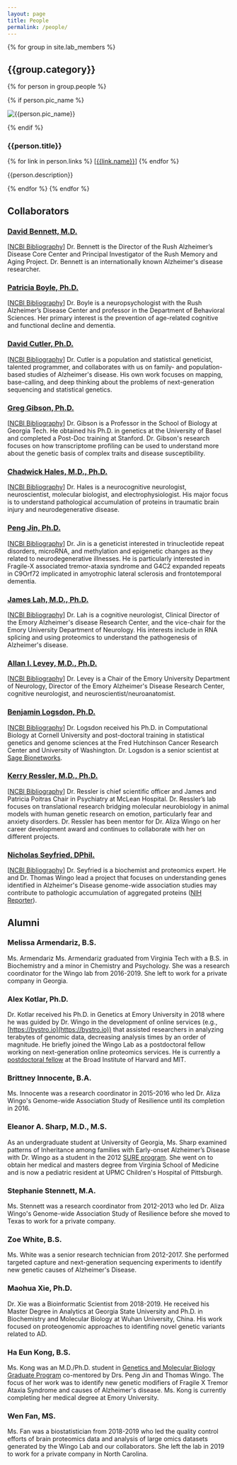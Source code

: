 ```yaml
---
layout: page
title: People
permalink: /people/
---
```


{% for group in site.lab_members %}

## **{{group.category}}**

{% for person in group.people %}

<div class="row bio-description">

{% if person.pic_name %}

<div class="col-md-auto">
<img class="picture" alt="{{person.pic_name}}" src="/assets/{{person.pic_name}}.jpg">
</div>

{% endif %}

<div markdown="1" class="col-md">

### {{person.title}}

{% for link in person.links %} \[[{{link.name}}]({{link.href}})\] {% endfor %}

{{person.description}}
</div>
</div>
{% endfor %}
{% endfor %}

## **Collaborators**

### [David Bennett, M.D.](https://www.rushu.rush.edu/faculty/david-bennett-md)
\[[NCBI Bibliography](https://www.ncbi.nlm.nih.gov/myncbi/browse/collection/40704410/?sort=date&direction=descending)\]
Dr. Bennett is the Director of the Rush Alzheimer’s Disease Core Center and
Principal Investigator of the Rush Memory and Aging Project. Dr. Bennett is an
internationally known Alzheimer's disease researcher.

### [Patricia Boyle, Ph.D.](https://www.rushu.rush.edu/faculty/patricia-boyle-phd)
\[[NCBI Bibliography](https://www.ncbi.nlm.nih.gov/myncbi/browse/collection/40700873/?sort=date&direction=descending)\]
Dr. Boyle is a neuropsychologist with the Rush Alzheimer’s Disease Center and
professor in the Department of Behavioral Sciences. Her primary interest is
the prevention of age-related cognitive and functional decline and dementia.

### [David Cutler, Ph.D.](http://genetics.emory.edu/faculty/faculty.php?facultyid=541)
\[[NCBI Bibliography](https://www.ncbi.nlm.nih.gov/pubmed/?term=cutler+DJ%5BAuthor%5D+OR+cutler+DJ%5BInvestigator%5D)\]
Dr. Cutler is a population and statistical geneticist, talented programmer,
and collaborates with us on family- and population-based studies of Alzheimer's
disease. His own work focuses on mapping, base-calling, and deep thinking about
the problems of next-generation sequencing and statistical genetics.

### [Greg Gibson, Ph.D.](http://gibsongatech.wordpress.com/)
\[[NCBI Bibliography](https://www.ncbi.nlm.nih.gov/myncbi/browse/collection/45886246/?sort=date&direction=descending)\]
Dr. Gibson is a Professor in the School of Biology at Georgia Tech. He obtained
his Ph.D. in genetics at the University of Basel and completed a Post-Doc training
at Stanford. Dr. Gibson's research focuses on how transcriptome profiling can be
used to understand more about the genetic basis of complex traits and disease
susceptibility.

### [Chadwick Hales, M.D., Ph.D.](http://neurology.emory.edu/faculty/cognitive/hales_chadwick.html)
\[[NCBI Bibliography](https://www.ncbi.nlm.nih.gov/myncbi/browse/collection/40511134/?sort=date&direction=descending)\]
Dr. Hales is a neurocognitive neurologist, neuroscientist, molecular biologist,
and electrophysiologist. His major focus is to understand pathological
accumulation of proteins in traumatic brain injury and neurodegenerative disease.

### [Peng Jin, Ph.D.](http://genetics.emory.edu/faculty/faculty.php?facultyid=124)
\[[NCBI Bibliography](https://www.ncbi.nlm.nih.gov/myncbi/browse/collection/40929012/?sort=date&direction=descending)\]
Dr. Jin is a geneticist interested in trinucleotide repeat disorders, microRNA,
and methylation and epigenetic changes as they related to neurodegenerative
illnesses. He is particularly interested in Fragile-X associated tremor-ataxia
syndrome and G4C2 expanded repeats in C9Orf72 implicated in amyotrophic lateral
sclerosis and frontotemporal dementia.

### [James Lah, M.D., Ph.D.](http://neurology.emory.edu/faculty/cognitive/lah_james.html)
\[[NCBI Bibliography](https://www.ncbi.nlm.nih.gov/myncbi/browse/collection/9513763/?sort=date&direction=descending)\]
Dr. Lah is a cognitive neurologist, Clinical Director of the Emory Alzheimer's
disease Research Center, and the vice-chair for the Emory University Department
of Neurology. His interests include in RNA splicing and using proteomics to
understand the pathogenesis of Alzheimer's disease.

### [Allan I. Levey, M.D., Ph.D.](http://neurology.emory.edu/faculty/cognitive/levey_allan.html)
\[[NCBI Bibliography](https://www.ncbi.nlm.nih.gov/myncbi/browse/collection/41138971/?sort=date&direction=descending)\]
Dr. Levey is a Chair of the Emory University Department of Neurology, Director
of the Emory Alzheimer's Disease Research Center, cognitive neurologist, and
neuroscientist/neuroanatomist.

### [Benjamin Logsdon, Ph.D.](https://www.synapse.org/#!Profile:274008)
\[[NCBI Bibliography](https://www.ncbi.nlm.nih.gov/myncbi/browse/collection/51097519/?sort=date&direction=descending)\]
Dr. Logsdon received his Ph.D. in Computational Biology at Cornell University
and post-doctoral training in statistical genetics and genome sciences at the
Fred Hutchinson Cancer Research Center and University of Washington. Dr. Logsdon
is a senior scientist at [Sage Bionetworks](http://sagebase.org/).

### [Kerry Ressler, M.D., Ph.D.](https://www.mcleanhospital.org/biography/kerry-ressler)
\[[NCBI Bibliography](https://www.ncbi.nlm.nih.gov/myncbi/browse/collection/41158960/?sort=date&direction=descending)\]
Dr. Ressler is chief scientific officer and James and Patricia Poitras Chair
in Psychiatry at McLean Hospital. Dr. Ressler’s lab focuses on translational
research bridging molecular neurobiology in animal models with human genetic
research on emotion, particularly fear and anxiety disorders. Dr. Ressler has
been mentor for Dr. Aliza Wingo on her career development award and continues
to collaborate with her on different projects.

### [Nicholas Seyfried, DPhil.](http://proteox.genetics.emory.edu/emory/people.html)
\[[NCBI Bibliography](https://www.ncbi.nlm.nih.gov/myncbi/browse/collection/47321017/?sort=date&direction=descending)\]
Dr. Seyfried is a biochemist and proteomics expert. He and Dr. Thomas Wingo lead
a project that focuses on understanding genes identified in Alzheimer's Disease
genome-wide association studies may contribute to pathologic accumulation of
aggregated proteins
([NIH Reporter](https://projectreporter.nih.gov/project_info_description.cfm?aid=9280749&icde=0)).

## **Alumni**

### Melissa Armendariz, B.S.
Ms. Armendariz Ms. Armendariz graduated from Virginia Tech with a B.S. in Biochemistry and a minor in Chemistry and Psychology. She was a research coordinator for the Wingo lab from 2016-2019. She left to work for a private company in Georgia.


### Alex Kotlar, Ph.D.
Dr. Kotlar received his Ph.D. in Genetics at Emory University in 2018 where
he was guided by Dr. Wingo in the development of online services (e.g.,
[https://bystro.io](https://bystro.io)) that assisted researchers in analyzing
terabytes of genomic data, decreasing analysis times by an order of magnitude.
He briefly joined the Wingo Lab as a postdoctoral fellow working on next-generation
online proteomics services. He is currently a [postdoctoral fellow](http://www.atgu.mgh.harvard.edu/people/1144/)
at the Broad Institute of Harvard and MIT.

### Brittney Innocente, B.A.
Ms. Innocente was a research coordinator in 2015-2016 who led Dr. Aliza 
Wingo's Genome-wide Association Study of Resilience until its completion
in 2016.

### Eleanor A. Sharp, M.D., M.S.
As an undergraduate student at University of Georgia, Ms. Sharp examined patterns of Inheritance among families with Early-onset Alzheimer’s Disease with Dr. Wingo as a student in the 2012 [SURE program](http://college.emory.edu/undergraduate-research/index.html). She went on to obtain her medical and masters degree from Virginia School of Medicine and is now a pediatric resident at UPMC Children's Hospital of Pittsburgh.

### Stephanie Stennett, M.A.
Ms. Stennett was a research coordinator from 2012-2013 who led Dr. Aliza
Wingo's Genome-wide Association Study of Resilience before she moved to
Texas to work for a private company.

### Zoe White, B.S.
Ms. White was a senior research technician from 2012-2017. She performed
targeted capture and next-generation sequencing experiments to identify
new genetic causes of Alzheimer's Disease.

### Maohua Xie, Ph.D.
Dr. Xie was a Bioinformatic Scientist from 2018-2019. He received his
Master Degree in Analytics at Georgia State University and Ph.D. in
Biochemistry and Molecular Biology at Wuhan University, China. His work
focused on proteogenomic approaches to identifing novel genetic variants
related to AD.

### Ha Eun Kong, B.S.
Ms. Kong was an M.D./Ph.D. student in [Genetics and Molecular Biology Graduate Program](http://www.biomed.emory.edu/PROGRAM_SITES/GMB/index.html) co-mentored by Drs. Peng Jin and Thomas Wingo. The focus of her work was to identify new genetic modifiers of Fragile X Tremor Ataxia Syndrome and causes of Alzheimer's disease. Ms. Kong is currently completing her medical degree at Emory University.

### Wen Fan, MS.
Ms. Fan was a biostatistician from 2018-2019 who led the quality control efforts of brain proteomics data and analysis of large omics datasets generated by the Wingo Lab and our collaborators. She left the lab in 2019 to work for a private company in North Carolina.